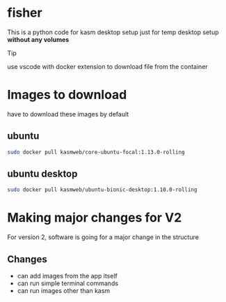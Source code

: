 # fisher
This is a python code for kasm desktop setup just for temp desktop setup **without any volumes**

>[!tip]
>use vscode with docker extension to download file from the container


# Images to download
have to download these images by default
## ubuntu
```bash
sudo docker pull kasmweb/core-ubuntu-focal:1.13.0-rolling
```
## ubuntu desktop
```bash
sudo docker pull kasmweb/ubuntu-bionic-desktop:1.10.0-rolling
```

# Making major changes for V2
  For version 2, software is going for a major change in the structure
  
## Changes
- can add images from the app itself
- can run simple terminal commands
- can run images other than kasm
